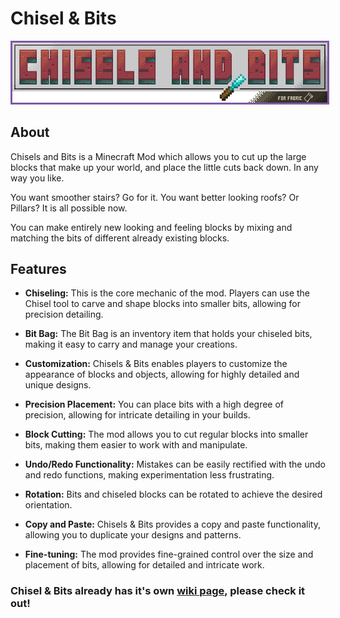 # <b>Chisel & Bits</b>

<p align="center">
<img src="/images/Mod pictures/chiselandbitsbanner.png" alt="Chisel And Bits Banner" style="border: 3px solid  #7f58a7;" width="800">
</p>

## About

Chisels and Bits is a Minecraft Mod which allows you to cut up the large blocks that make up your world, and place the little cuts back down. In any way you like.

You want smoother stairs? Go for it. You want better looking roofs? Or Pillars? It is all possible now.

You can make entirely new looking and feeling blocks by mixing and matching the bits of different already existing blocks.

## Features

- **Chiseling:** This is the core mechanic of the mod. Players can use the Chisel tool to carve and shape blocks into smaller bits, allowing for precision detailing.

- **Bit Bag:** The Bit Bag is an inventory item that holds your chiseled bits, making it easy to carry and manage your creations.

- **Customization:** Chisels & Bits enables players to customize the appearance of blocks and objects, allowing for highly detailed and unique designs.

- **Precision Placement:** You can place bits with a high degree of precision, allowing for intricate detailing in your builds.

- **Block Cutting:** The mod allows you to cut regular blocks into smaller bits, making them easier to work with and manipulate.

- **Undo/Redo Functionality:** Mistakes can be easily rectified with the undo and redo functions, making experimentation less frustrating.

- **Rotation:** Bits and chiseled blocks can be rotated to achieve the desired orientation.

- **Copy and Paste:** Chisels & Bits provides a copy and paste functionality, allowing you to duplicate your designs and patterns.

- **Fine-tuning:** The mod provides fine-grained control over the size and placement of bits, allowing for detailed and intricate work.

<h3>
Chisel & Bits already has it's own <b><a href="https://wiki.chisels-and-bits.com/" target="_blank">wiki page</a></b>, please check it out!
</h3>
